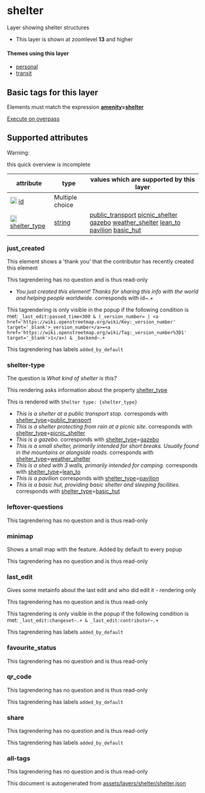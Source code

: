 [//]: # (WARNING: this file is automatically generated. Please find the sources at the bottom and edit those sources)

 shelter 
=========





Layer showing shelter structures






  - This layer is shown at zoomlevel **13** and higher




#### Themes using this layer 





  - [personal](https://mapcomplete.org/personal)
  - [transit](https://mapcomplete.org/transit)




 Basic tags for this layer 
---------------------------



Elements must match the expression **<a href='https://wiki.openstreetmap.org/wiki/Key:amenity' target='_blank'>amenity</a>=<a href='https://wiki.openstreetmap.org/wiki/Tag:amenity%3Dshelter' target='_blank'>shelter</a>**

[Execute on overpass](http://overpass-turbo.eu/?Q=%5Bout%3Ajson%5D%5Btimeout%3A90%5D%3B%28%20%20%20%20nwr%5B%22amenity%22%3D%22shelter%22%5D%28%7B%7Bbbox%7D%7D%29%3B%0A%29%3Bout%20body%3B%3E%3Bout%20skel%20qt%3B)



 Supported attributes 
----------------------



Warning: 

this quick overview is incomplete



attribute | type | values which are supported by this layer
----------- | ------ | ------------------------------------------
[<img src='https://mapcomplete.org/assets/svg/statistics.svg' height='18px'>](https://taginfo.openstreetmap.org/keys/id#values) [id](https://wiki.openstreetmap.org/wiki/Key:id) | Multiple choice | 
[<img src='https://mapcomplete.org/assets/svg/statistics.svg' height='18px'>](https://taginfo.openstreetmap.org/keys/shelter_type#values) [shelter_type](https://wiki.openstreetmap.org/wiki/Key:shelter_type) | [string](../SpecialInputElements.md#string) | [public_transport](https://wiki.openstreetmap.org/wiki/Tag:shelter_type%3Dpublic_transport) [picnic_shelter](https://wiki.openstreetmap.org/wiki/Tag:shelter_type%3Dpicnic_shelter) [gazebo](https://wiki.openstreetmap.org/wiki/Tag:shelter_type%3Dgazebo) [weather_shelter](https://wiki.openstreetmap.org/wiki/Tag:shelter_type%3Dweather_shelter) [lean_to](https://wiki.openstreetmap.org/wiki/Tag:shelter_type%3Dlean_to) [pavilion](https://wiki.openstreetmap.org/wiki/Tag:shelter_type%3Dpavilion) [basic_hut](https://wiki.openstreetmap.org/wiki/Tag:shelter_type%3Dbasic_hut)




### just_created 



This element shows a 'thank you' that the contributor has recently created this element

This tagrendering has no question and is thus read-only





  - *You just created this element! Thanks for sharing this info with the world and helping people worldwide.*  corresponds with  id~.+


This tagrendering is only visible in the popup if the following condition is met: `_last_edit:passed_time<300 & (_version_number= | <a href='https://wiki.openstreetmap.org/wiki/Key:_version_number' target='_blank'>_version_number</a>=<a href='https://wiki.openstreetmap.org/wiki/Tag:_version_number%3D1' target='_blank'>1</a>) & _backend~.+`

This tagrendering has labels  `added_by_default`



### shelter-type 



The question is  *What kind of shelter is this?*

This rendering asks information about the property  [shelter_type](https://wiki.openstreetmap.org/wiki/Key:shelter_type) 

This is rendered with  `Shelter type: {shelter_type}`





  - *This is a shelter at a public transport stop.*  corresponds with  <a href='https://wiki.openstreetmap.org/wiki/Key:shelter_type' target='_blank'>shelter_type</a>=<a href='https://wiki.openstreetmap.org/wiki/Tag:shelter_type%3Dpublic_transport' target='_blank'>public_transport</a>
  - *This is a shelter protecting from rain at a picnic site.*  corresponds with  <a href='https://wiki.openstreetmap.org/wiki/Key:shelter_type' target='_blank'>shelter_type</a>=<a href='https://wiki.openstreetmap.org/wiki/Tag:shelter_type%3Dpicnic_shelter' target='_blank'>picnic_shelter</a>
  - *This is a gazebo.*  corresponds with  <a href='https://wiki.openstreetmap.org/wiki/Key:shelter_type' target='_blank'>shelter_type</a>=<a href='https://wiki.openstreetmap.org/wiki/Tag:shelter_type%3Dgazebo' target='_blank'>gazebo</a>
  - *This is a small shelter, primarily intended for short breaks. Usually found in the mountains or alongside roads.*  corresponds with  <a href='https://wiki.openstreetmap.org/wiki/Key:shelter_type' target='_blank'>shelter_type</a>=<a href='https://wiki.openstreetmap.org/wiki/Tag:shelter_type%3Dweather_shelter' target='_blank'>weather_shelter</a>
  - *This is a shed with 3 walls, primarily intended for camping.*  corresponds with  <a href='https://wiki.openstreetmap.org/wiki/Key:shelter_type' target='_blank'>shelter_type</a>=<a href='https://wiki.openstreetmap.org/wiki/Tag:shelter_type%3Dlean_to' target='_blank'>lean_to</a>
  - *This is a pavilion*  corresponds with  <a href='https://wiki.openstreetmap.org/wiki/Key:shelter_type' target='_blank'>shelter_type</a>=<a href='https://wiki.openstreetmap.org/wiki/Tag:shelter_type%3Dpavilion' target='_blank'>pavilion</a>
  - *This is a basic hut, providing basic shelter and sleeping facilities.*  corresponds with  <a href='https://wiki.openstreetmap.org/wiki/Key:shelter_type' target='_blank'>shelter_type</a>=<a href='https://wiki.openstreetmap.org/wiki/Tag:shelter_type%3Dbasic_hut' target='_blank'>basic_hut</a>




### leftover-questions 



This tagrendering has no question and is thus read-only





### minimap 



Shows a small map with the feature. Added by default to every popup

This tagrendering has no question and is thus read-only





### last_edit 



Gives some metainfo about the last edit and who did edit it - rendering only

This tagrendering has no question and is thus read-only



This tagrendering is only visible in the popup if the following condition is met: `_last_edit:changeset~.+ & _last_edit:contributor~.+`

This tagrendering has labels  `added_by_default`



### favourite_status 



This tagrendering has no question and is thus read-only





### qr_code 



This tagrendering has no question and is thus read-only



This tagrendering has labels  `added_by_default`



### share 



This tagrendering has no question and is thus read-only



This tagrendering has labels  `added_by_default`



### all-tags 



This tagrendering has no question and is thus read-only

 

This document is autogenerated from [assets/layers/shelter/shelter.json](https://github.com/pietervdvn/MapComplete/blob/develop/assets/layers/shelter/shelter.json)

